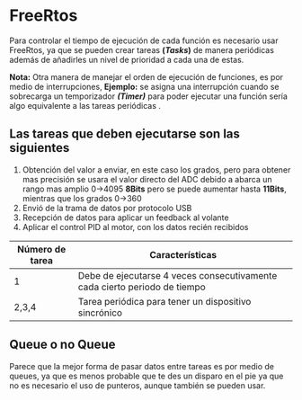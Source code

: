 # FreeRtos
Para controlar el tiempo de ejecución de cada función es necesario usar FreeRtos, ya que se pueden crear tareas **(_Tasks_)** de manera periódicas además de añadirles un nivel de prioridad a cada una de estas.

**Nota:** Otra manera de manejar el orden de ejecución de funciones, es por medio de interrupciones, **Ejemplo:** se asigna una interrupción cuando se sobrecarga un temporizador **_(Timer)_**  para poder ejecutar una función sería algo equivalente a las tareas periódicas  .

## Las tareas que deben ejecutarse son las siguientes
1. Obtención del valor a enviar, en este caso los grados, pero para obtener mas precisión se usara el valor directo del ADC debido a abarca un rango mas amplio 0->4095 **8Bits** pero se puede aumentar hasta **11Bits**, mientras que los grados 0->360
2. Envió de la trama de datos por protocolo USB 
3. Recepción de datos para aplicar un feedback al volante
4. Aplicar el control PID al motor, con los datos recién recibidos 

|Número de tarea|Características|
|--|--|
|1|Debe de ejecutarse 4 veces consecutivamente cada cierto periodo de tiempo|
|2,3,4|Tarea periódica para tener un dispositivo sincrónico|
 
## Queue o no Queue
Parece que la mejor forma de pasar datos entre tareas es por medio de queues, ya que es menos probable que te des un disparo en el pie ya que no es necesario el uso de punteros, aunque también se pueden usar.


